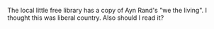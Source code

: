 The local little free library has a copy of Ayn Rand's "we the living". I thought this was liberal country. Also should I read it?

